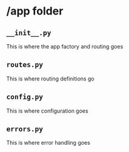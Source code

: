 # /app folder
## ```__init__.py```
This is where the app factory and routing goes
## ```routes.py```
This is where routing definitions go
## ```config.py```
This is where configuration goes
## ```errors.py```
This is where error handling goes
